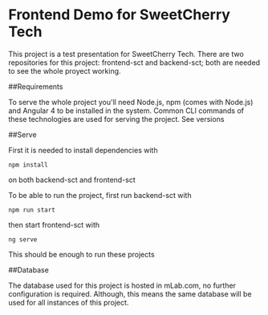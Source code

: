 # Frontend Demo for SweetCherry Tech

This project is a test presentation for SweetCherry Tech. There are two repositories for this project: frontend-sct and backend-sct; both are needed to see the whole proyect working.

##Requirements

To serve the whole project you'll need Node.js, npm (comes with Node.js) and Angular 4 to be installed in the system. Common CLI commands of these technologies are used for serving the project. See versions 

##Serve

First it is needed to install dependencies with
```
npm install
```
on both backend-sct and frontend-sct

To be able to run the project, first run backend-sct with 
```
npm run start
```
then start frontend-sct with
```
ng serve
```

This should be enough to run these projects


##Database

The database used for this project is hosted in mLab.com, no further configuration is required. Although, this means the same database will be used for all instances of this project.